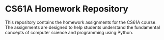 # CS61A Homework Repository

This repository contains the homework assignments for the CS61A course. The assignments are designed to help students understand the fundamental concepts of computer science and programming using Python.